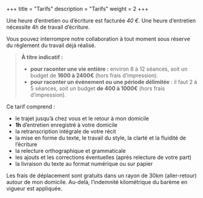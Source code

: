+++
title = "Tarifs"
description = "Tarifs"
weight = 2
+++

Une heure d’entretien ou d’écriture est facturée *40 €*. Une heure d’entretien nécessite 4h de travail d’écriture.

Vous pouvez interrompre notre collaboration à tout moment sous réserve du règlement du travail déjà réalisé.

<p>

> **À titre indicatif :**
>    * **pour raconter une vie entière :** environ 8 à 12 séances, soit un budget de **1600 à 2400€** (hors frais d’impression).
>    * **pour raconter un événement ou une période délimitée** : il faut 2 à 5 séances, soit un budget **de 400 à 1000€** (hors frais d’impression).

Ce tarif comprend :
- le trajet jusqu’à chez vous et le retour à mon domicile
- **1h** d’entretien enregistré à votre domicile
- la retranscription intégrale de votre récit
- la mise en forme du texte, le travail du style, la clarté et la fluidité de l’écriture
- la relecture orthographique et grammaticale
- les ajouts et les corrections éventuelles (après relecture de votre part)
- la livraison du texte au format numérique ou sur papier

Les frais de déplacement sont gratuits dans un rayon de 30km (aller-retour) autour de mon domicile. Au-delà, l’indemnité kilométrique du barème en vigueur est appliquée.